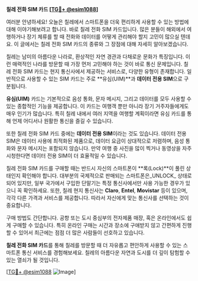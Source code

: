 **칠레 전화 SIM 카드 [[TG💪+ @esim1088](https://t.me/s/esim1088)]**

여러분 안녕하세요! 오늘은 칠레에서 스마트폰을 더욱 편리하게 사용할 수 있는 방법에 대해 이야기해보려고 합니다. 바로 칠레 전화 SIM 카드입니다. 많은 분들이 해외에서 여행하거나 장기 체류를 할 때 전화와 데이터를 어떻게 관리해야 할지 고민이 많으실 텐데요. 이 글에서는 칠레 전화 SIM 카드의 종류와 그 장점에 대해 자세히 알아보겠습니다.

칠레는 남미의 아름다운 나라로, 환상적인 자연 경관과 다채로운 문화가 특징입니다. 이런 매력적인 나라를 방문할 때 가장 먼저 고민해야 하는 것이 바로 통신 문제입니다. 칠레 전화 SIM 카드는 현지 통신사에서 제공하는 서비스로, 다양한 유형이 존재합니다. 일반적으로 사용할 수 있는 SIM 카드는 주로 **유심(UIM)**과 **데이터 전용 SIM**으로 구분됩니다. 

**유심(UIM)** 카드는 기본적으로 음성 통화, 문자 메시지, 그리고 데이터를 모두 사용할 수 있는 종합적인 기능을 제공합니다. 이 카드는 여행객 뿐만 아니라 장기 거주자들에게도 매우 인기가 많습니다. 특히 칠레 내에서 여러 지역을 여행할 계획이라면 유심 카드를 통해 언제 어디서나 원활한 통신을 즐길 수 있습니다. 

또한 칠레 전화 SIM 카드 중에는 **데이터 전용 SIM**이라는 것도 있습니다. 데이터 전용 SIM은 데이터 사용에 최적화된 제품으로, 데이터 요금이 상대적으로 저렴하며, 음성 통화와 문자 메시지는 포함되지 않습니다. 만약 여행 중 사진을 많이 찍거나 동영상을 자주 시청한다면 데이터 전용 SIM이 더 효율적일 수 있습니다.

칠레 전화 SIM 카드를 구매할 때는 반드시 자신의 스마트폰이 **록(Lock)**이 풀린 상태인지 확인해야 합니다. 대부분의 국제적으로 판매되는 스마트폰은_UNLOCK_ 상태로 되어 있지만, 일부 국가에서 구입한 단말기는 특정 통신사에서만 사용 가능한 경우가 있으니 꼭 확인하세요. 또한, 칠레 현지 통신사는 **Claro**, **Entel**, **Movistar** 등이 있으며, 각각 다른 가격과 서비스를 제공합니다. 따라서 자신에게 맞는 통신사를 선택하는 것이 중요합니다.

구매 방법도 간단합니다. 공항 또는 도시 중심부의 전자제품 매장, 혹은 온라인에서도 쉽게 구매할 수 있습니다. 특히 온라인 구매는 시간과 장소에 구애받지 않고 간편하게 진행할 수 있어서 최근에는 점점 더 많은 사람들이 선호하고 있습니다.  

**칠레 전화 SIM 카드**를 통해 칠레를 방문할 때 더 자유롭고 편안하게 사용할 수 있는 스마트폰 통신 서비스를 경험해보세요. 칠레의 아름다운 자연과 도시를 더 깊이 탐험할 수 있는 열쇠가 될 것입니다.

[[TG💪+ @esim1088](https://t.me/s/esim1088) ![Image](https://i.postimg.cc/Y0z9fWf4/image.png)]